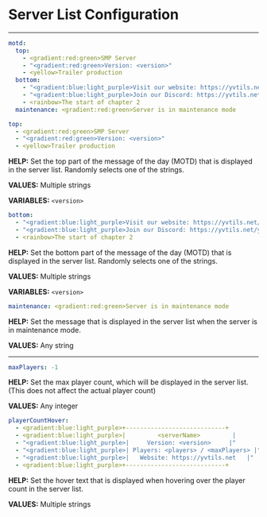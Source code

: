 # Server List Configuration

---

```yaml
motd:
  top:
    - <gradient:red:green>SMP Server
    - "<gradient:red:green>Version: <version>"
    - <yellow>Trailer production
  bottom:
    - "<gradient:blue:light_purple>Visit our website: https://yvtils.net/yvtils-smp"
    - "<gradient:blue:light_purple>Join our Discord: https://yvtils.net/yvtils/support"
    - <rainbow>The start of chapter 2
  maintenance: <gradient:red:green>Server is in maintenance mode
```

```yaml
top:
  - <gradient:red:green>SMP Server
  - "<gradient:red:green>Version: <version>"
  - <yellow>Trailer production
```

**HELP:** Set the top part of the message of the day (MOTD) that is displayed in the server list. Randomly selects one of the strings.

**VALUES:** Multiple strings

**VARIABLES:** `<version>`

```yaml
bottom:
  - "<gradient:blue:light_purple>Visit our website: https://yvtils.net/yvtils-smp"
  - "<gradient:blue:light_purple>Join our Discord: https://yvtils.net/yvtils/support"
  - <rainbow>The start of chapter 2
```

**HELP:** Set the bottom part of the message of the day (MOTD) that is displayed in the server list. Randomly selects one of the strings.

**VALUES:** Multiple strings

**VARIABLES:** `<version>`

```yaml
maintenance: <gradient:red:green>Server is in maintenance mode
```

**HELP:** Set the message that is displayed in the server list when the server is in maintenance mode.

**VALUES:** Any string

---

```yaml
maxPlayers: -1
```

**HELP:** Set the max player count, which will be displayed in the server list. (This does not affect the actual player count)

**VALUES:** Any integer

```yaml
playerCountHover:
  - <gradient:blue:light_purple>+----------------------------+
  - <gradient:blue:light_purple>|         <serverName>         |
  - "<gradient:blue:light_purple>|     Version: <version>     |"
  - "<gradient:blue:light_purple>| Players: <players> / <maxPlayers> |"
  - "<gradient:blue:light_purple>|   Website: https://yvtils.net   |"
  - <gradient:blue:light_purple>+----------------------------+
```

**HELP:** Set the hover text that is displayed when hovering over the player count in the server list.

**VALUES:** Multiple strings
